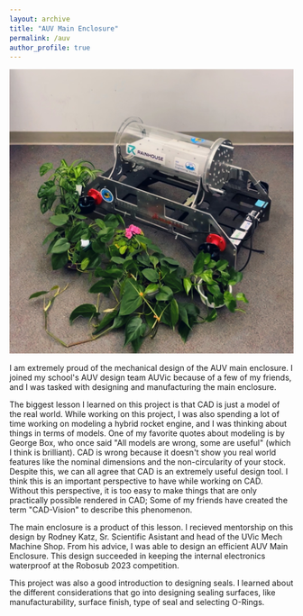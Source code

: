 ```yaml
---
layout: archive
title: "AUV Main Enclosure"
permalink: /auv
author_profile: true
---
```

![(/images/Xenia-2)](/images/auv_w_houseplants.JPG)

I am extremely proud of the mechanical design of the AUV main enclosure. I joined my school's AUV design team AUVic because of a few of my friends, and I was tasked with designing and manufacturing the main enclosure.

The biggest lesson I learned on this project is that CAD is just a model of the real world. While working on this project, I was also spending a lot of time working on modeling a hybrid rocket engine, and I was thinking about things in terms of models. One of my favorite quotes about modeling is by George Box, who once said "All models are wrong, some are useful" (which I think is brilliant). CAD is wrong because it doesn't show you real world features like the nominal dimensions and the non-circularity of your stock. Despite this, we can all agree that CAD is an extremely useful design tool. I think this is an important perspective to have while working on CAD. Without this perspective, it is too easy to make things that are only practically possible rendered in CAD; Some of my friends have created the term "CAD-Vision" to describe this phenomenon.
 
The main enclosure is a product of this lesson. I recieved mentorship on this design by Rodney Katz, Sr. Scientific Asistant and head of the UVic Mech Machine Shop. From his advice, I was able to design an efficient AUV Main Enclosure. This design succeeded in keeping the internal electronics waterproof at the Robosub 2023 competition. 

This project was also a good introduction to designing seals. I learned about the different considerations that go into designing sealing surfaces, like manufacturability, surface finish, type of seal and selecting O-Rings.
